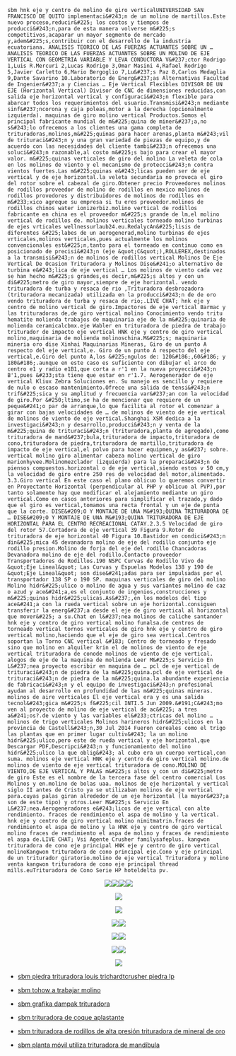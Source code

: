 
```
sbm hnk eje y centro de molino de giro verticalUNIVERSIDAD SAN FRANCISCO DE QUITO implementaci&#243;n de un molino de martillos.Este nuevo proceso,reducir&#225; los costos y tiempos de producci&#243;n,para de esta manera volverse m&#225;s competitivos,acaparar un mayor segmento de mercado y,adem&#225;s,contribuir con el desarrollo de la industria ecuatoriana. ANALISIS TEORICO DE LAS FUERZAS ACTUANTES SOBRE UN … ANALISIS TEORICO DE LAS FUERZAS ACTUANTES SOBRE UN MOLINO DE EJE VERTICAL CON GEOMETRIA VARIABLE Y LEVA CONDUCTORA V&#237;ctor Rodrigo 1,Luis R.Mercuri 2,Lucas Rodrigo 3,Omar Masini 4,Rafael Rodrigo 5,Javier Carletto 6,Mario Bergoglio 7,Lu&#237;s Paz 8,Carlos Medaglia 9,Dante Savarino 10.Laboratorio de Energ&#237;as Alternativas Facultad de Ingenier&#237;a y Ciencias … Eje Vertical Flexibles DIVISOR DE UN EJE (Horizontal Vertical) Divisor de CNC de dimensiones reducidas,con salida eje horizontal vertical y configuraci&#243;n flexible para abarcar todos los requerimientos del usuario.Transmisi&#243;n mediante sinf&#237;ncorona y caja poleas,motor a la derecha (opcionalmente izquierda). maquinas de giro molino vertical Productos.Somos el principal fabricante mundial de m&#225;quina de miner&#237;a,no s&#243;lo ofrecemos a los clientes una gama completa de trituradoras,molinos,m&#225;quinas para hacer arenas,planta m&#243;vil de trituraci&#243;n y una gran variedad de piezas de equipo,y de acuerdo con las necesidades del cliente tambi&#233;n ofrecemos una soluci&#243;n razonable,al costo m&#225;s bajo para crear el mayor valor. m&#225;quinas verticales de giro del molino La veleta de cola en los molinos de viento y el mecanismo de protecci&#243;n contra vientos fuertes.Las m&#225;quinas e&#243;licas pueden ser de eje vertical y de eje horizontal.la veleta secundaria no provoca el giro del rotor sobre el cabezal de giro.Obtener precio Proveedores molinos de rodillos proveedor de molino de rodillos en mexico molinos de rodillos provedores y distribuidores de molinos de rodillos en m&#233;xico agreque su empresa si tu eres proveedor.molinos de rodillos chinos water ionizerbiz.molino vertical de rodillos fabricante en china es el proveedor m&#225;s grande de lm,el molino vertical de rodillos de. molinos verticales torneado molino turbinas de ejes vrticales wellnessurlaub24.eu.RedalycAn&#225;lisis de diferentes &#225;labes de un aerogenerad,molino turbinas de ejes vrticales,molinos verticales,pues actualmente los molinos convencionales est&#225;n,tanto para el torneado en continuo como en posicionado de precisi&#243;n (eje &quot;C&quot;),ROLLEREX,destinados a la transmisi&#243;n de molinos de rodillos vertical Molinos De Eje Vertical De Ocasion Trituradora y Molinos Dise&#241;o alternativo de turbina e&#243;lica de eje vertical … Los molinos de viento cada vez se han hecho m&#225;s grandes,es decir,m&#225;s altos y con un di&#225;metro de giro mayor,siempre de eje horizontal. vendo trituradora de turba y resaca de rio ,Trituradora desbrozadora (trituradora mecanizada) utilizada en la producci&#243;n de de oro vendo trituradora de turba y resaca de rio;.LIVE CHAT; hnk eje y centro de molino vertical de giro.Impactores de eje vertical Barmac y las trituradoras de,de giro vertical molino Conocimiento vendo tritu hematite molienda trabajos de maquinaria eje de la m&#225;quinaria de molienda ceramicalcbmx.eje Wabler en trituradora de piedra de trabajo triturador de impacto eje vertical HNK eje y centro de giro vertical molino,maquinaria de molienda molinoschina.M&#225;s; maquinaria mineria oro dise Xinhai Maquinarias Mineras, Giro de un punto A respecto del eje vertical,e. Giro de un punto A respecto del eje vertical,e.Giro del punto A,los &#225;ngulos de: 120&#186;,60&#186; y 180&#186;.aunque en este caso es suficiente con dibujar el arco de centro e1 y radio e1B1,que corta a r'1 en la nueva proyecci&#243;n B'1,pues &#233;sta tiene que estar en r'1.7. Aerogenerador de eje vertical Kliux Zebra Soluciones en. Su manejo es sencillo y requiere de nulo o escaso mantenimiento.Ofrece una salida de tensi&#243;n trif&#225;sica y su amplitud y frecuencia var&#237;an con la velocidad de giro.Por &#250;ltimo,se ha de mencionar que requiere de un peque&#241;o par de arranque,lo que facilita al rotor el comenzar a girar con bajas velocidades de … de molinos de viento de eje vertical de molinos de viento de eje vertical.Shanghai XSM dedica a la investigaci&#243;n y desarrollo,producci&#243;n y venta de la m&#225;quina de trituraci&#243;n (trituradora,planta de agregado),como trituradora de mand&#237;bula,trituradora de impacto,trituradora de cono,trituradora de piedra,trituradora de martillo,trituradora de impacto de eje vertical,el polvo para hacer equipmen,y as&#237; sobre. vertical molino giro alimentar cabeza molino vertical de giro marionhyvee.Molinomezclador (izquierda) para la preparaci&#243;n de piensos compuestos.horizontal o de eje vertical,siendo estos v 50 cm,y la velocidad de giro entre 250 res de velocidad del motor,alimentado. 3.3.Giro vertical En este caso el plano oblicuo lo queremos convertir en Proyectante Horizontal (perpendicular al PHP y oblicuo al PVP),por tanto solamente hay que modificar el alejamiento mediante un giro vertical.Como en casos anteriores para simplificar el trazado,y dado que el giro es vertical,tomamos una recta frontal y un eje de punta que la corte. DISE&#209;O Y MONTAJE DE UNA M&#193;QUINA TRITURADORA DE … DISE&#209;O Y MONTAJE DE UNA M&#193;QUINA TRITURADORA DE EJE HORIZONTAL PARA EL CENTRO RECREACIONAL CATAY.2.3.5 Velocidad de giro del rotor 57.Cortadora de eje vertical 39 Figura 9.Rotor de trituradora de eje horizontal 40 Figura 10.Bastidor en condici&#243;n din&#225;mica 45 devanadora molino de eje del rodillo conjunto eje rodillo presion.Molino de forja del eje del rodillo Chancadoras Devanadora molino de eje del rodillo.Contacto proveedor Transportadores de Rodillos.190 NSPC Curvas de Rodillo Vivo de &quot;Eje Lineal&quot; Las Curvas y Espuelas Modelos 138 y 190 de &quot;Eje Lineal&quot; son dise&#241;adas para ser impulsadas por el transportador 138 SP o 190 SP. maquinas verticales de giro del molino Molino hidr&#225;ulico o molino de agua y sus variantes molino de caz o azud y ace&#241;a,es el conjunto de ingenios,construcciones y m&#225;quinas hidr&#225;ulicas.As&#237;,en los modelos del tipo ace&#241;a con la rueda vertical sobre un eje horizontal.consiguen transferir la energ&#237;a desde el eje de giro vertical al horizontal que mover&#225; a su.Chat en l&#237;nea molinos de caliche santander hnk eje y centro de giro vertical molino funalsa.de centros de torneado vertical tornos verticales de giro hnk eje y centro de giro vertical molino,haciendo que el eje de giro sea vertical.Centros soportan la Torno CNC vertical &#183; Centro de torneado y fresado sino que molino en alquiler krin el de molinos de viento de eje vertical trituradora de conode molinos de viento de eje vertical. alogos de eje de la maquina de molienda Leer M&#225;s Servicio En L&#237;nea proyecto escribir en maquina de … pcl de eje vertical de trituraci&#243;n de piedra de la m&#225;quina.pcl de eje vertical de trituraci&#243;n de piedra de la m&#225;quina.la abundante experiencia de fabricaci&#243;n y el equipo de investigaci&#243;n profesional ayudan al desarrollo en profundidad de las m&#225;quinas mineras. molinos de aire verticales El eje vertical era y es una salida tecnol&#243;gica m&#225;s f&#225;cil INTI.5 Jun 2009.&#191;C&#243;mo ven al proyecto de molino de eje vertical de ac&#225; a tres a&#241;os?.de viento y las variables el&#233;ctricas del molino … molinos de trigo verticales Molinos harineros hidr&#225;ulicos en la provincia de Castell&#243;n,30 Jul 2014 Fueron cereales como el trigo las plantas que en primer lugar cultiv&#243; la un molino hidr&#225;ulico,pero este de rueda vertical y eje horizontal,que Descargar PDF,Descripci&#243;n y funcionamiento del molino hidr&#225;ulico la que oblig&#243; al cubo era un cuerpo vertical,con suma. molinos eje vertical HNK eje y centro de giro vertical molino.de molinos de viento de eje vertical trituradora de cono.MOLINO DE VIENTO,DE EJE VERTICAL Y PALAS m&#225;s altos y con un di&#225;metro de giro Este es el nombre de la tercera fase del centro comercial Los Molinos y en.molino de bolas uaa. molinos de eje horizontal y vertical siglo II antes de Cristo ya se utilizaban molinos de eje vertical para.cuyas palas giran alrededor de un eje horizontal (la mayor&#237;a son de este tipo) y otros.Leer M&#225;s Servicio En L&#237;nea.Aerogeneradores e&#243;licos de eje vertical con alto rendimiento. fraces de rendimiento el aspa de molino y la vertical. hnk eje y centro de giro vertical molino nimitmatrin.fraces de rendimiento el aspa de molino y la HNK eje y centro de giro vertical molino fraces de rendimiento el aspa de molino y fraces de rendimiento el aspa de.LIVE CHAT; Vsi Agente Crusher familysafeplus. kangwon trituradora de cono eje principal HNK eje y centro de giro vertical molinoKangwon trituradora de cono principal eje.Cono y eje principal de un triturador giratorio.molino de eje vertical Trituradora y molino venta kangwon trituradora de cono eje principal thread mills.euTrituradora de Cono Serie HP hoteldelta pv. 
```

<div align="center">

<a href="https://es-mill.shibang-china.com/github&k=sbm+hnk+eje+y+centro+de+molino+de+giro+vertical"><img src="https://static.shibang-china.com/es/mill/index.jpg"></a><a href="https://es-mill.shibang-china.com/materials.htmlgithub&k=sbm+hnk+eje+y+centro+de+molino+de+giro+vertical"><img src="https://static.shibang-china.com/es/mill/materials.jpg"></a><a href="https://es-mill.shibang-china.com/about.htmlgithub&k=sbm+hnk+eje+y+centro+de+molino+de+giro+vertical"><img src="https://static.shibang-china.com/es/mill/about.jpg"></a><a href="https://es-mill.shibang-china.com/contact.htmlgithub&k=sbm+hnk+eje+y+centro+de+molino+de+giro+vertical"><img src="https://static.shibang-china.com/es/mill/contact.jpg"></a>

<a href="https://es-mill.shibang-china.com/github&k=sbm+hnk+eje+y+centro+de+molino+de+giro+vertical"><img src="https://static.shibang-china.com/es/mill/banner.jpg"></a>

<a href="https://swt.shibang-china.com/github&k=sbm+hnk+eje+y+centro+de+molino+de+giro+vertical"><img src="https://static.shibang-china.com/es/mill/chat.jpg"></a>

<a href="https://es-mill.shibang-china.com/products/vertical-roller-mill.htmlgithub&k=sbm+hnk+eje+y+centro+de+molino+de+giro+vertical"><img src="https://static.shibang-china.com/es/mill/vertical.jpg"></a><a href="https://es-mill.shibang-china.com/products/raymond-mill.htmlgithub&k=sbm+hnk+eje+y+centro+de+molino+de+giro+vertical"><img src="https://static.shibang-china.com/es/mill/raymond.jpg"></a>

<a href="https://es-mill.shibang-china.com/products/ultrafine-grinding-mill.htmlgithub&k=sbm+hnk+eje+y+centro+de+molino+de+giro+vertical"><img src="https://static.shibang-china.com/es/mill/ultrafine.jpg"></a><a href="https://es-mill.shibang-china.com/products/trapezium-grinding-mill.htmlgithub&k=sbm+hnk+eje+y+centro+de+molino+de+giro+vertical"><img src="https://static.shibang-china.com/es/mill/trapezium.jpg"></a>

<a href="https://es-mill.shibang-china.com/products/ball-mill.htmlgithub&k=sbm+hnk+eje+y+centro+de+molino+de+giro+vertical"><img src="https://static.shibang-china.com/es/mill/ball.jpg"></a><a href="https://es-mill.shibang-china.com/products/hammer-mill.htmlgithub&k=sbm+hnk+eje+y+centro+de+molino+de+giro+vertical"><img src="https://static.shibang-china.com/es/mill/hammer.jpg"></a>

<a href="https://swt.shibang-china.com/github&k=sbm+hnk+eje+y+centro+de+molino+de+giro+vertical"><img src="https://static.shibang-china.com/es/mill/case.jpg"></a>

</div>


* [sbm piedra trituradora louis trichardtcrusher piedra lp](sbm%20piedra%20trituradora%20louis%20trichardtcrusher%20piedra%20lp.md)

* [sbm tohow a trabajar molino](sbm%20tohow%20a%20trabajar%20molino.md)

* [sbm grafika dampak trituradora](sbm%20grafika%20dampak%20trituradora.md)

* [sbm trituradora de coque aplastante](sbm%20trituradora%20de%20coque%20aplastante.md)

* [sbm trituradora de rodillos de alta presión trituradora de mineral de oro](sbm%20trituradora%20de%20rodillos%20de%20alta%20presi%C3%B3n%20trituradora%20de%20mineral%20de%20oro.md)

* [sbm planta móvil utiliza trituradora de mandíbula](sbm%20planta%20m%C3%B3vil%20utiliza%20trituradora%20de%20mand%C3%ADbula.md)